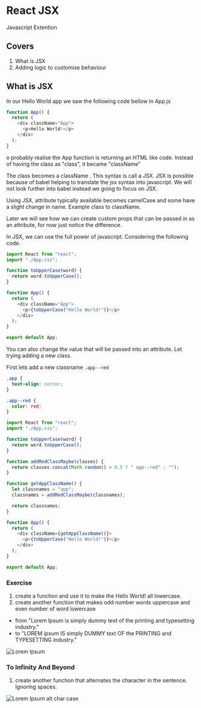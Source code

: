 # React JSX

Javascript Extention

## Covers

1. What is JSX
2. Adding logic to customise behaviour

## What is JSX

In our Hello World app we saw the following code bellow in App.js

```javascript
function App() {
  return (
    <div className="App">
      <p>Hello World!</p>
    </div>
  );
}
```

o probably realise the App function is returning an HTML like code. Instead of having the class as "class", it became "className"

The class becomes a className . This syntax is call a JSX. JSX is possible because of babel helping to translate the jsx syntax into javascript. We will not look further into babel instead we going to focus on JSX.

Using JSX, attribute typically available becomes camelCase and some have a slight change in name. Example class to className.

Later we will see how we can create custom props that can be passed in as an attribute, for now just notice the difference.

In JSX, we can use the full power of javascript. Considering the following code.

```javascript
import React from "react";
import "./App.css";

function toUpperCase(word) {
  return word.toUpperCase();
}

function App() {
  return (
    <div className="App">
      <p>{toUpperCase("Hello World!")}</p>
    </div>
  );
}

export default App;
```

You can also change the value that will be passed into an attribute. Let trying adding a new class.

First lets add a new classname `.app--red`

```css
.app {
  text-align: center;
}

.app--red {
  color: red;
}
```

```javascript
import React from "react";
import "./App.css";

function toUpperCase(word) {
  return word.toUpperCase();
}

function addRedClassMaybe(classes) {
  return classes.concat(Math.random() > 0.5 ? " app--red" : "");
}

function getAppClassName() {
  let classnames = "app";
  classnames = addRedClassMaybe(classnames);

  return classnames;
}

function App() {
  return (
    <div className={getAppClassName()}>
      <p>{toUpperCase("Hello World!")}</p>
    </div>
  );
}

export default App;
```

### Exercise

1. create a function and use it to make the Hello World! all lowercase.
2. create another function that makes odd number words uppercase and even number of word lowercase

- from "Lorem Ipsum is simply dummy text of the printing and typesetting industry."
- to "LOREM ipsum IS simply DUMMY text OF the PRINTING and TYPESETTING industry."

![Lorem Ipsum](/_media/loremIpsumAltCase.png)

### To Infinity And Beyond

1. create another function that alternates the character in the sentence. Ignoring spaces.

![Lorem Ipsum alt char case](/_media/loremIpsumAltCharCase.png)
